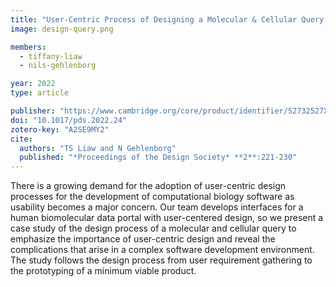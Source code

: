 ```yaml
---
title: "User-Centric Process of Designing a Molecular & Cellular Query Interface for Biomedical Research"
image: design-query.png

members:
  - tiffany-liaw
  - nils-gehlenborg

year: 2022
type: article

publisher: "https://www.cambridge.org/core/product/identifier/S2732527X22000244/type/journal_article"
doi: "10.1017/pds.2022.24"
zotero-key: "A2SE9MY2"
cite:
  authors: "TS Liaw and N Gehlenborg"
  published: "*Proceedings of the Design Society* **2**:221-230"
---
```

There is a growing demand for the adoption of user-centric design processes for the development of computational biology software as usability becomes a major concern. Our team develops interfaces for a human biomolecular data portal with user-centered design, so we present a case study of the design process of a molecular and cellular query to emphasize the importance of user-centric design and reveal the complications that arise in a complex software development environment. The study follows the design process from user requirement gathering to the prototyping of a minimum viable product.
